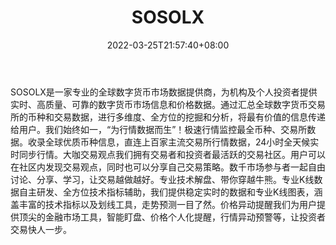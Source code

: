 ﻿---
weight: 
title: "SOSOLX"
description: "专业的全球数字货币市场数据提供商"
date: 2022-03-25T21:57:40+08:00
lastmod: 2022-03-25T16:45:40+08:00
draft: false
authors: ["Metabd"]
featuredImage: "sosolx.png"
link: ""
tags: ["数据收集","SOSOLX"]
categories: ["navigation"]
navigation: ["数据收集"]
lightgallery: true
toc: true
pinned: false
recommend: false
recommend1: false
---
SOSOLX是一家专业的全球数字货币市场数据提供商，为机构及个人投资者提供实时、高质量、可靠的数字货币市场信息和价格数据。通过汇总全球数字货币交易所的币种和交易数据，进行多维度、全方位的挖掘和分析，将最有价值的信息传递给用户。我们始终如一，“为行情数据而生”！极速行情监控最全币种、交易所数据。收录全球优质币种信息，直连上百家主流交易所行情数据，24小时全天候实时同步行情。大咖交易观点我们拥有交易者和投资者最活跃的交易社区。用户可以在社区内发现交易观点，同时也可以分享自己交易策略。数千市场参与者一起自由讨论、分享、学习，让交易越做越好。专业技术解盘、带你穿越牛熊。专业K线数据自主研发、全方位技术指标辅助，我们提供稳定实时的数据和专业K线图表，涵盖丰富的技术指标以及划线工具，走势预测一目了然。价格异动提醒我们为用户提供顶尖的金融市场工具，智能盯盘、价格个人化提醒，行情异动预警等，让投资者交易快人一步。

